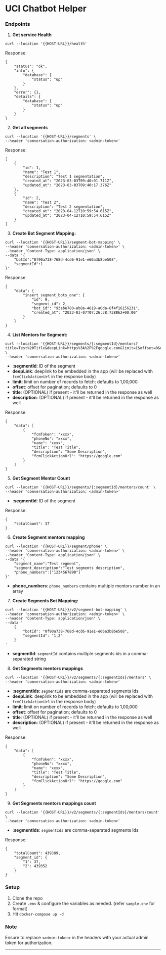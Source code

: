 # UCI Chatbot Helper

### Endpoints

1. **Get service Health**

```
curl --location '{{HOST-URL}}/health'
```

Response:
```
{
    "status": "ok",
    "info": {
        "database": {
            "status": "up"
        }
    },
    "error": {},
    "details": {
        "database": {
            "status": "up"
        }
    }
}
```

2. **Get all segments**

```
curl --location '{{HOST-URL}}/segments' \
--header 'conversation-authorization: <admin-token>'
```

Response:
```
[
    {
        "id": 1,
        "name": "Test 1",
        "description": "Test 1 segmentation",
        "created_at": "2023-03-03T09:40:01.711Z",
        "updated_at": "2023-03-03T09:40:17.376Z"
    },
    {
        "id": 2,
        "name": "Test 2",
        "description": "Test 2 segmentation",
        "created_at": "2023-04-12T10:59:54.615Z",
        "updated_at": "2023-04-12T10:59:54.615Z"
    }
]
```

3. **Create Bot Segment Mapping:**

```
curl --location '{{HOST-URL}}/segment-bot-mapping' \
--header 'conversation-authorization: <admin-token>' \
--header 'Content-Type: application/json' \
--data '{
    "botId":"0f90a738-768d-4cd6-91e1-e66a3b8be508",
    "segmentId":1
}'
```

Response:

```
{
    "data": {
        "insert_segment_bots_one": {
            "id": 9,
            "segment_id": 2,
            "bot_id": "93abe780-ab8a-4619-a0da-8f4f16156231",
            "created_at": "2023-03-07T07:26:38.738862+00:00"
        }
    }
}
```

4. **List Mentors for Segment:**

```
curl --location '{{HOST-URL}}/segments/{:segmentId}/mentors?title=Test%20Title&deepLink=https%3A%2F%2Fgoogle.com&limit=1&offset=0&description=Test%20description' \
--header 'conversation-authorization: <admin-token>'
```

- **:segmentId**: ID of the segment
- **deepLink**: deeplink to be embedded in the app (will be replaced with `fcmClickActionUrl` in the response body)
- **limit**: limit on number of records to fetch; defaults to 1,00,000
- **offset**: offset for pagination; defaults to 0
- **title**: (OPTIONAL) if present - it'll be returned in the response as well
- **description**: (OPTIONAL) if present - it'll be returned in the response as well

Response:

```
{
    "data": [
        {
            "fcmToken": "xxxx",
            "phoneNo": "xxxx",
            "name": "xxxx",
            "title": "Test Title",
            "description": "Some Description",
            "fcmClickActionUrl": "https://google.com"
        }
    ]
}
```

5. **Get Segment Mentor Count**

```
curl --location '{{HOST-URL}}/segments/{:segmentId}/mentors/count' \
--header 'conversation-authorization: <admin-token>'
```

- **:segmentId**: ID of the segment

Response:
```
{
    "totalCount": 37
}
```

6. **Create Segment mentors mapping**

```
curl --location '{{HOST-URL}}/segment/phone' \
--header 'conversation-authorization: <admin-token>' \
--header 'Content-Type: application/json' \
--data '{
    "segment_name":"Test segment",
    "segment_description":"Test segments description",
    "phone_numbers":["1234567890"]
}'
```

- **phone_numbers**: `phone_numbers` contains multiple mentors number in an array

7. **Create Segments Bot Mapping:**

```
curl --location '{{HOST-URL}}/v2/segment-bot-mapping' \
--header 'conversation-authorization: <admin-token>' \
--header 'Content-Type: application/json' \
--data '
    {
        "botId": "0f90a738-768d-4cd6-91e1-e66a3b8be508",
        "segmentId": "1,2"
    }
'
```

- **segmentId**: `segmentId` contains multiple segments ids in a comma-separated string

8. **Get Segments mentors mappings**

```
curl --location '{{HOST-URL}}/v2/segments/{:segmentIds}/mentors' \
--header 'conversation-authorization: <admin-token>'
```

- **:segmentIds**: `segmentIds` are comma-separated segments Ids
- **deepLink**: deeplink to be embedded in the app (will be replaced with `fcmClickActionUrl` in the response body)
- **limit**: limit on number of records to fetch; defaults to 1,00,000
- **offset**: offset for pagination; defaults to 0
- **title**: (OPTIONAL) if present - it'll be returned in the response as well
- **description**: (OPTIONAL) if present - it'll be returned in the response as well

Response:
```
{
    "data": [
        {
            "fcmToken": "xxxx",
            "phoneNo": "xxxx",
            "name": "xxxx",
            "title": "Test Title",
            "description": "Some Description",
            "fcmClickActionUrl": "https://google.com"
        }
    ]
}
```

9. **Get Segments mentors mappings count**

```
curl --location '{{HOST-URL}}/v2/segments/{:segmentIds}/mentors/count' \
--header 'conversation-authorization: <admin-token>'
```

- **:segmentIds**: `segmentIds` are comma-separated segments Ids

Response:
```
{
    "totalCount": 439389,
    "segment_id": {
        "1": 37,
        "2": 439352
    }
}
```

### Setup

1. Clone the repo
2. Create `.env` & configure the variables as needed. (refer `sample.env` for format)
3. Hit `docker-compose up -d`

### Note

Ensure to replace `<admin-token>` in the headers with your actual admin token for authorization.

---
